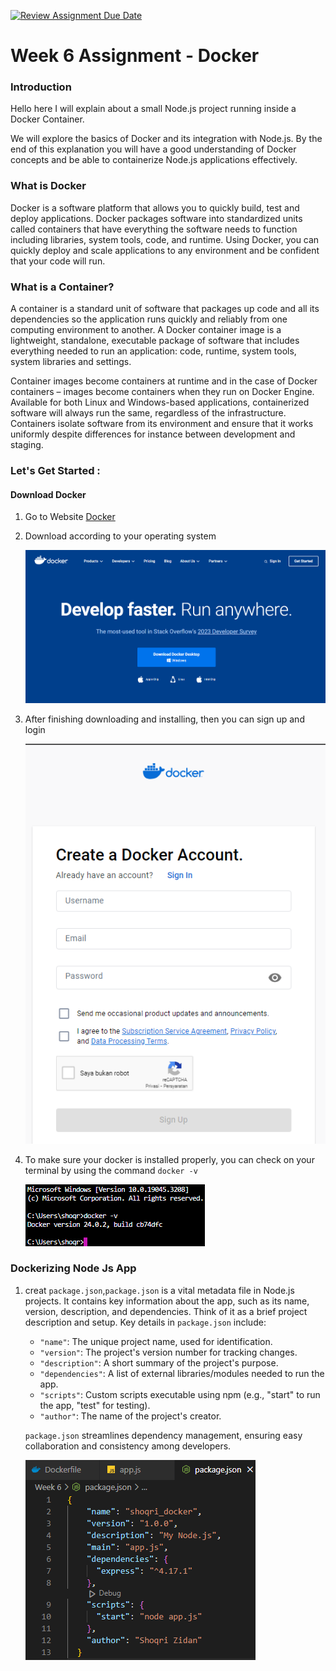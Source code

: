 [![Review Assignment Due Date](https://classroom.github.com/assets/deadline-readme-button-24ddc0f5d75046c5622901739e7c5dd533143b0c8e959d652212380cedb1ea36.svg)](https://classroom.github.com/a/nj7iw4Wb)

# Week 6 Assignment - Docker

### Introduction
Hello here I will explain about a small Node.js project running inside a Docker Container.

We will explore the basics of Docker and its integration with Node.js. By the end of this explanation you will have a good understanding of Docker concepts and be able to containerize Node.js applications effectively.

### What is Docker
Docker is a software platform that allows you to quickly build, test and deploy applications. Docker packages software into standardized units called containers that have everything the software needs to function including libraries, system tools, code, and runtime. Using Docker, you can quickly deploy and scale applications to any environment and be confident that your code will run.

### What is a Container?
A container is a standard unit of software that packages up code and all its dependencies so the application runs quickly and reliably from one computing environment to another. A Docker container image is a lightweight, standalone, executable package of software that includes everything needed to run an application: code, runtime, system tools, system libraries and settings.

Container images become containers at runtime and in the case of Docker containers – images become containers when they run on Docker Engine. Available for both Linux and Windows-based applications, containerized software will always run the same, regardless of the infrastructure. Containers isolate software from its environment and ensure that it works uniformly despite differences for instance between development and staging.

### Let's Get Started :
#### Download Docker
  1. Go to Website [Docker](https://www.docker.com/)
  2. Download according to your operating system
     
     ![Docker](Asset%20Image/Docker.png)
  3. After finishing downloading and installing, then you can sign up and login

     ![Docker](Asset%20Image/Login.png)
  4. To make sure your docker is installed properly, you can check on your terminal by using the command ```docker -v```

     ![Docker](Asset%20Image/Docker%20V.png)
### Dockerizing Node Js App
  1. creat `package.json`,`package.json` is a vital metadata file in Node.js projects. It contains key information about the app, such as its
     name, version, description, and dependencies. Think of it as a brief project description and setup.
     Key details in `package.json` include:
     - `"name"`: The unique project name, used for identification.
     - `"version"`: The project's version number for tracking changes.
     - `"description"`: A short summary of the project's purpose.
     - `"dependencies"`: A list of external libraries/modules needed to run the app.
     - `"scripts"`: Custom scripts executable using npm (e.g., "start" to run the app, "test" for testing).
     - `"author"`: The name of the project's creator.

     `package.json` streamlines dependency management, ensuring easy collaboration and consistency among developers.

     ![Docker](Asset%20Image/Json.png)
